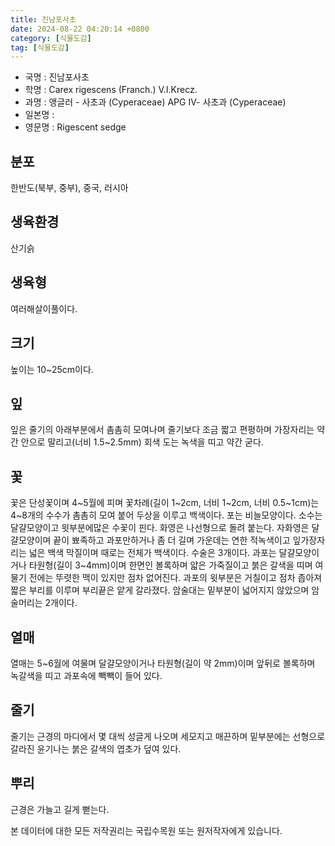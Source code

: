 ```yaml
---
title: 진남포사초
date: 2024-08-22 04:20:14 +0800
category: [식물도감]
tag: [식물도감]
---
```




- 국명 : 진남포사초
- 학명 : Carex rigescens (Franch.) V.I.Krecz.
- 과명 : 앵글러 - 사초과 (Cyperaceae) APG Ⅳ- 사초과 (Cyperaceae)
- 일본명 : 
- 영문명 : Rigescent sedge


## 분포
한반도(북부, 중부), 중국, 러시아
## 생육환경
산기슭
## 생육형
여러해살이풀이다. 
## 크기
높이는 10~25cm이다.
## 잎
잎은 줄기의 아래부분에서 촘촘히 모여나며 줄기보다 조금 짧고 편평하며 가장자리는 약간 안으로 말리고(너비 1.5~2.5mm) 회색 도는 녹색을 띠고 약간 굳다. 
## 꽃
꽃은 단성꽃이며 4~5월에 피며 꽃차례(길이 1~2cm, 너비 1~2cm, 너비 0.5~1cm)는 4~8개의 수수가 촘촘히 모여 붙어 두상을 이루고 백색이다. 포는 비늘모양이다. 소수는 달걀모양이고 윗부분에많은 수꽃이 핀다. 화영은 나선형으로 돌려 붙는다. 자화영은 달걀모양이며 끝이 뾰족하고 과포만하거나 좀 더 길며 가운데는 연한 적녹색이고 잎가장자리는 넓은 백색 막질이며 때로는 전체가 백색이다. 수술은 3개이다. 과포는 달걀모양이거나 타원형(길이 3~4mm)이며 한면인 볼록하며 얇은 가죽질이고 붉은 갈색을 띠며 여물기 전에는 뚜렷한 맥이 있지만 점차 없어진다. 과포의 윗부분은 거칠이고 점차 좁아져 짧은 부리를 이루며 부리끝은 얕게 갈라졌다. 암술대는 밑부분이 넓어지지 않았으며 암술머리는 2개이다. 
## 열매
열매는 5~6월에 여물며 달걀모양이거나 타원형(길이 약 2mm)이며 앞뒤로 볼록하며 녹갈색을 띠고 과포속에 빽빽이 들어 있다.
## 줄기
줄기는 근경의 마디에서 몇 대씩 성글게 나오며 세모지고 매끈하며 밑부분에는 선형으로 갈라진 윤기나는 붉은 갈색의 엽초가 덮여 있다. 
## 뿌리
근경은 가늘고 길게 뻗는다. 






본 데이터에 대한 모든 저작권리는 국립수목원 또는 원저작자에게 있습니다.
